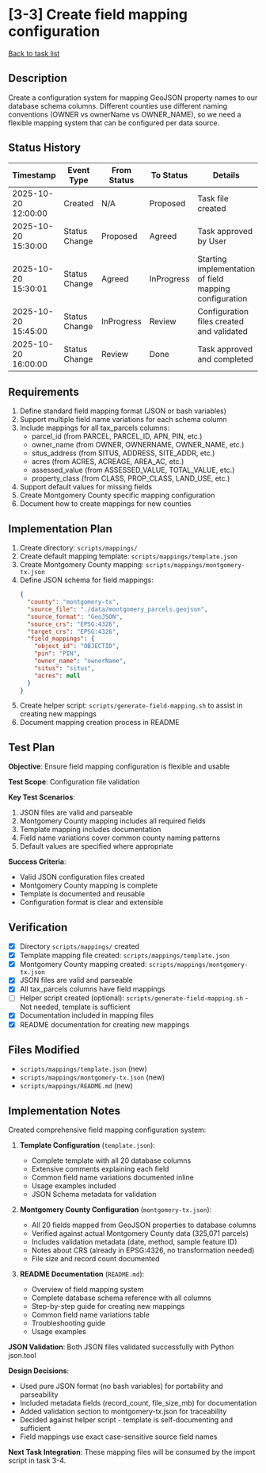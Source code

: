 # [3-3] Create field mapping configuration

[Back to task list](./tasks.md)

## Description

Create a configuration system for mapping GeoJSON property names to our database schema columns. Different counties use different naming conventions (OWNER vs ownerName vs OWNER_NAME), so we need a flexible mapping system that can be configured per data source.

## Status History

| Timestamp | Event Type | From Status | To Status | Details | User |
|-----------|------------|-------------|-----------|---------|------|
| 2025-10-20 12:00:00 | Created | N/A | Proposed | Task file created | AI_Agent |
| 2025-10-20 15:30:00 | Status Change | Proposed | Agreed | Task approved by User | User |
| 2025-10-20 15:30:01 | Status Change | Agreed | InProgress | Starting implementation of field mapping configuration | AI_Agent |
| 2025-10-20 15:45:00 | Status Change | InProgress | Review | Configuration files created and validated | AI_Agent |
| 2025-10-20 16:00:00 | Status Change | Review | Done | Task approved and completed | User |

## Requirements

1. Define standard field mapping format (JSON or bash variables)
2. Support multiple field name variations for each schema column
3. Include mappings for all tax_parcels columns:
   - parcel_id (from PARCEL, PARCEL_ID, APN, PIN, etc.)
   - owner_name (from OWNER, OWNERNAME, OWNER_NAME, etc.)
   - situs_address (from SITUS, ADDRESS, SITE_ADDR, etc.)
   - acres (from ACRES, ACREAGE, AREA_AC, etc.)
   - assessed_value (from ASSESSED_VALUE, TOTAL_VALUE, etc.)
   - property_class (from CLASS, PROP_CLASS, LAND_USE, etc.)
4. Support default values for missing fields
5. Create Montgomery County specific mapping configuration
6. Document how to create mappings for new counties

## Implementation Plan

1. Create directory: `scripts/mappings/`
2. Create default mapping template: `scripts/mappings/template.json`
3. Create Montgomery County mapping: `scripts/mappings/montgomery-tx.json`
4. Define JSON schema for field mappings:
   ```json
   {
     "county": "montgomery-tx",
     "source_file": "./data/montgomery_parcels.geojson",
     "source_format": "GeoJSON",
     "source_crs": "EPSG:4326",
     "target_crs": "EPSG:4326",
     "field_mappings": {
       "object_id": "OBJECTID",
       "pin": "PIN",
       "owner_name": "ownerName",
       "situs": "situs",
       "acres": null
     }
   }
   ```
5. Create helper script: `scripts/generate-field-mapping.sh` to assist in creating new mappings
6. Document mapping creation process in README

## Test Plan

**Objective**: Ensure field mapping configuration is flexible and usable

**Test Scope**: Configuration file validation

**Key Test Scenarios**:
1. JSON files are valid and parseable
2. Montgomery County mapping includes all required fields
3. Template mapping includes documentation
4. Field name variations cover common county naming patterns
5. Default values are specified where appropriate

**Success Criteria**: 
- Valid JSON configuration files created
- Montgomery County mapping is complete
- Template is documented and reusable
- Configuration format is clear and extensible

## Verification

- [x] Directory `scripts/mappings/` created
- [x] Template mapping file created: `scripts/mappings/template.json`
- [x] Montgomery County mapping created: `scripts/mappings/montgomery-tx.json`
- [x] JSON files are valid and parseable
- [x] All tax_parcels columns have field mappings
- [ ] Helper script created (optional): `scripts/generate-field-mapping.sh` - Not needed, template is sufficient
- [x] Documentation included in mapping files
- [x] README documentation for creating new mappings

## Files Modified

- `scripts/mappings/template.json` (new)
- `scripts/mappings/montgomery-tx.json` (new)
- `scripts/mappings/README.md` (new)

## Implementation Notes

Created comprehensive field mapping configuration system:

1. **Template Configuration** (`template.json`):
   - Complete template with all 20 database columns
   - Extensive comments explaining each field
   - Common field name variations documented inline
   - Usage examples included
   - JSON Schema metadata for validation

2. **Montgomery County Configuration** (`montgomery-tx.json`):
   - All 20 fields mapped from GeoJSON properties to database columns
   - Verified against actual Montgomery County data (325,071 parcels)
   - Includes validation metadata (date, method, sample feature ID)
   - Notes about CRS (already in EPSG:4326, no transformation needed)
   - File size and record count documented

3. **README Documentation** (`README.md`):
   - Overview of field mapping system
   - Complete database schema reference with all columns
   - Step-by-step guide for creating new mappings
   - Common field name variations table
   - Troubleshooting guide
   - Usage examples

**JSON Validation**: Both JSON files validated successfully with Python json.tool

**Design Decisions**:
- Used pure JSON format (no bash variables) for portability and parseability
- Included metadata fields (record_count, file_size_mb) for documentation
- Added validation section to montgomery-tx.json for traceability
- Decided against helper script - template is self-documenting and sufficient
- Field mappings use exact case-sensitive source field names

**Next Task Integration**: These mapping files will be consumed by the import script in task 3-4.


